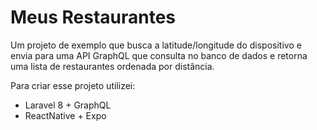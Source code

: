 # Meus Restaurantes

Um projeto de exemplo que busca a latitude/longitude do dispositivo e envia para uma API GraphQL que consulta no banco de dados e retorna uma lista de restaurantes ordenada por distância.

Para criar esse projeto utilizei:

* Laravel 8 + GraphQL
* ReactNative + Expo
